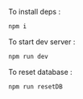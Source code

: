 To install deps :

```sh
npm i
```

To start dev server :

```sh
npm run dev
```

To reset database :

```sh
npm run resetDB
```
